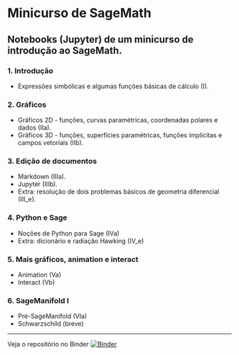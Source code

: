 # Minicurso de SageMath

## Notebooks (Jupyter) de um minicurso de introdução ao SageMath.


### 1. Introdução  

* Expressões simbólicas e algumas funções básicas de cálculo (I). 

### 2. Gráficos

* Gráficos 2D - funções, curvas paramétricas, coordenadas polares e dados (IIa). 
* Gráficos 3D - funções, superfícies paramétricas, funções implícitas e campos vetoriais (IIb). 

### 3. Edição de documentos

* Markdown (IIIa).
* Jupyter (IIIb).
* Extra: resolução de dois problemas básicos de geometria diferencial (III_e). 

### 4. Python e Sage

* Noções de Python para Sage (IVa)
* Extra: dicionário e radiação Hawking (IV_e)

### 5. Mais gráficos, animation e interact

* Animation (Va)
* Interact (Vb)

### 6. SageManifold I

* Pré-SageManifold (VIa)
* Schwarzschild (breve)

***

 Veja o repositório no Binder [![Binder](https://mybinder.org/badge_logo.svg)](https://mybinder.org/v2/gh/rogeriotc/minicurso_sageMath/master)
